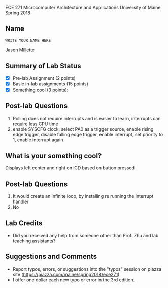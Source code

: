 ECE 271 Microcomputer Architecture and Applications
University of Maine
Spring 2018     

Name
-----------
```
WRITE YOUR NAME HERE
```
Jason Millette

Summary of Lab Status
-------
- [X] Pre-lab Assignment (2 points) 
- [X] Basic in-lab assignments (15 points) 
- [X] Something cool (3 points): 

Post-lab Questions
-------
1. Polling does not require interrupts and is easier to learn, interrupts can require less CPU time
2.  enable SYSCFG clock, select PA0 as a trigger source, enable rising edge trigger, disable falling edge trigger, enable interrupt, set priority to 1, enable interrupt again

What is your something cool?
-----
Displays left center and right on lCD based on button pressed

Post-lab Questions
-------
1. It would create an infinite loop, by installing re running the interrupt handler
2. No

Lab Credits
-------
* Did you received any help from someone other than Prof. Zhu and lab teaching assistants?

Suggestions and Comments
-------
* Report typos, errors, or suggestions into the "typos" session on piazza site (https://piazza.com/maine/spring2018/ece271)
* I offer one dollar each new typo or error in the 3rd edition.
